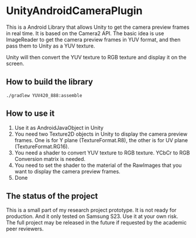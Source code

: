 # UnityAndroidCameraPlugin

This is a Android Library that allows Unity to get the camera preview frames in real time. 
It is based on the Camera2 API. The basic idea is use ImageReader to get the camera preview frames in YUV format, and then pass them to Unity as a YUV texture.

Unity will then convert the YUV texture to RGB texture and display it on the screen.

## How to build the library
```shell
./gradlew YUV420_888:assemble
```

## How to use it
1. Use it as AndroidJavaObject in Unity
2. You need two Texture2D objects in Unity to display the camera preview frames. One is for Y plane (TextureFormat.R8), the other is for UV plane (TextureFormat.RG16).
3. You need a shader to convert YUV texture to RGB texture. YCbCr to RGB Conversion matrix is needed.
4. You need to set the shader to the material of the RawImages that you want to display the camera preview frames.
5. Done

## The status of the project
This is a small part of my research project prototype. It is not ready for production. And it only tested on Samsung S23.
Use it at your own risk. \
The full project may be released in the future if requested by the academic peer reviewers.
